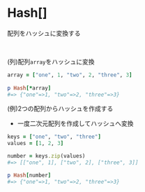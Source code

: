 # Hash[]
  
配列をハッシュに変換する

<br>
  
(列)配列`array`をハッシュに変換
```rb
array = ["one", 1, "two", 2, "three", 3]
  
p Hash[*array]
#=> {"one"=>1, "two"=>2, "three"=>3}
```

(例)2つの配列からハッシュを作成する
- 一度二次元配列を作成してハッシュへ変換
```rb
keys = ["one", "two", "three"]
values = [1, 2, 3]

number = keys.zip(values)
#=> [["one", 1], ["two", 2], ["three", 3]]

p Hash[number]
#=> {"one"=>1, "two"=>2, "three"=>3}
```
